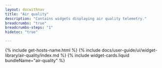 ```yaml
---
layout: docwithnav
title: "Air quality"
description: "Contains widgets displaying air quality telemetry."
breadcrumbs: "true"
breadcrumbs-steps: "1"
hidetoc: "true"

---
```

{% include get-hosts-name.html %}
{% include docs/user-guide/ui/widget-library/air-quality/index.md %}
{% include widget-cards.liquid bundleName="air-quality" %}
